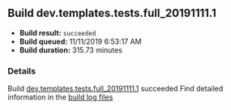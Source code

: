 ## Build dev.templates.tests.full_20191111.1
- **Build result:** `succeeded`
- **Build queued:** 11/11/2019 6:53:17 AM
- **Build duration:** 315.73 minutes
### Details
Build [dev.templates.tests.full_20191111.1](https://winappstudio.visualstudio.com/web/build.aspx?pcguid=a4ef43be-68ce-4195-a619-079b4d9834c2&builduri=vstfs%3a%2f%2f%2fBuild%2fBuild%2f31809) succeeded
Find detailed information in the [build log files]()
